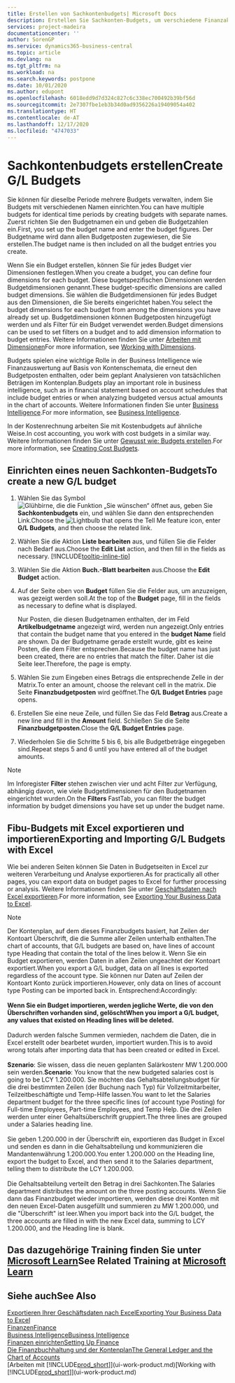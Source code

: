 ```yaml
---
title: Erstellen von Sachkontenbudgets| Microsoft Docs
description: Erstellen Sie Sachkonten-Budgets, um verschiedene Finanzaktivitäten zu prognostizieren und Dimensionen zu den einzelnen Intelligence-Zwecken zuzuordnen.
services: project-madeira
documentationcenter: ''
author: SorenGP
ms.service: dynamics365-business-central
ms.topic: article
ms.devlang: na
ms.tgt_pltfrm: na
ms.workload: na
ms.search.keywords: postpone
ms.date: 10/01/2020
ms.author: edupont
ms.openlocfilehash: 6018edd9d7d324c827c6c338ec700492b39bf56d
ms.sourcegitcommit: 2e7307fbe1eb3b34d0ad9356226a19409054a402
ms.translationtype: HT
ms.contentlocale: de-AT
ms.lasthandoff: 12/17/2020
ms.locfileid: "4747033"
---
```

# <a name="create-gl-budgets"></a><span data-ttu-id="8b062-103">Sachkontenbudgets erstellen</span><span class="sxs-lookup"><span data-stu-id="8b062-103">Create G/L Budgets</span></span>
<span data-ttu-id="8b062-104">Sie können für dieselbe Periode mehrere Budgets verwalten, indem Sie Budgets mit verschiedenen Namen einrichten.</span><span class="sxs-lookup"><span data-stu-id="8b062-104">You can have multiple budgets for identical time periods by creating budgets with separate names.</span></span> <span data-ttu-id="8b062-105">Zuerst richten Sie den Budgetnamen ein und geben die Budgetzahlen ein.</span><span class="sxs-lookup"><span data-stu-id="8b062-105">First, you set up the budget name and enter the budget figures.</span></span> <span data-ttu-id="8b062-106">Der Budgetname wird dann allen Budgetposten zugewiesen, die Sie erstellen.</span><span class="sxs-lookup"><span data-stu-id="8b062-106">The budget name is then included on all the budget entries you create.</span></span>  

<span data-ttu-id="8b062-107">Wenn Sie ein Budget erstellen, können Sie für jedes Budget vier Dimensionen festlegen.</span><span class="sxs-lookup"><span data-stu-id="8b062-107">When you create a budget, you can define four dimensions for each budget.</span></span> <span data-ttu-id="8b062-108">Diese bugetspezifischen Dimensionen werden Budgetdimensionen genannt.</span><span class="sxs-lookup"><span data-stu-id="8b062-108">These budget-specific dimensions are called budget dimensions.</span></span> <span data-ttu-id="8b062-109">Sie wählen die Budgetdimensionen für jedes Budget aus den Dimensionen, die Sie bereits eingerichtet haben.</span><span class="sxs-lookup"><span data-stu-id="8b062-109">You select the budget dimensions for each budget from among the dimensions you have already set up.</span></span> <span data-ttu-id="8b062-110">Budgetdimensionen können Budgetposten hinzugefügt werden und als Filter für ein Budget verwendet werden.</span><span class="sxs-lookup"><span data-stu-id="8b062-110">Budget dimensions can be used to set filters on a budget and to add dimension information to budget entries.</span></span> <span data-ttu-id="8b062-111">Weitere Informationen finden Sie unter [Arbeiten mit Dimensionen](finance-dimensions.md)</span><span class="sxs-lookup"><span data-stu-id="8b062-111">For more information, see [Working with Dimensions](finance-dimensions.md).</span></span>

<span data-ttu-id="8b062-112">Budgets spielen eine wichtige Rolle in der Business Intelligence wie Finanzauswertung auf Basis von Kontenschemata, die erneut den Budgetposten enthalten, oder beim geplant Analysieren von tatsächlichen Beträgen im Kontenplan.</span><span class="sxs-lookup"><span data-stu-id="8b062-112">Budgets play an important role in business intelligence, such as in financial statement based on account schedules that include budget entries or when analyzing budgeted versus actual amounts in the chart of accounts.</span></span> <span data-ttu-id="8b062-113">Weitere Informationen finden Sie unter [Business Intelligence](bi.md).</span><span class="sxs-lookup"><span data-stu-id="8b062-113">For more information, see [Business Intelligence](bi.md).</span></span>

<span data-ttu-id="8b062-114">In der Kostenrechnung arbeiten Sie mit Kostenbudgets auf ähnliche Weise.</span><span class="sxs-lookup"><span data-stu-id="8b062-114">In cost accounting, you work with cost budgets in a similar way.</span></span> <span data-ttu-id="8b062-115">Weitere Informationen finden Sie unter [Gewusst wie: Budgets erstellen](finance-create-cost-budgets.md).</span><span class="sxs-lookup"><span data-stu-id="8b062-115">For more information, see [Creating Cost Budgets](finance-create-cost-budgets.md).</span></span>    

## <a name="to-create-a-new-gl-budget"></a><span data-ttu-id="8b062-116">Einrichten eines neuen Sachkonten-Budgets</span><span class="sxs-lookup"><span data-stu-id="8b062-116">To create a new G/L budget</span></span>  
1. <span data-ttu-id="8b062-117">Wählen Sie das Symbol ![Glühbirne, die die Funktion „Sie wünschen“ öffnet](media/ui-search/search_small.png "Tell Me-Funktion") aus, geben Sie **Sachkontenbudgets** ein, und wählen Sie dann den entsprechenden Link.</span><span class="sxs-lookup"><span data-stu-id="8b062-117">Choose the ![Lightbulb that opens the Tell Me feature](media/ui-search/search_small.png "Tell me what you want to do") icon, enter **G/L Budgets**, and then choose the related link.</span></span>  
2. <span data-ttu-id="8b062-118">Wählen Sie die Aktion **Liste bearbeiten** aus, und füllen Sie die Felder nach Bedarf aus.</span><span class="sxs-lookup"><span data-stu-id="8b062-118">Choose the **Edit List** action, and then fill in the fields as necessary.</span></span> [!INCLUDE[tooltip-inline-tip](includes/tooltip-inline-tip_md.md)]  
3. <span data-ttu-id="8b062-119">Wählen Sie die Aktion **Buch.-Blatt bearbeiten** aus.</span><span class="sxs-lookup"><span data-stu-id="8b062-119">Choose the **Edit Budget** action.</span></span>
4. <span data-ttu-id="8b062-120">Auf der Seite oben von **Budget** füllen Sie die Felder aus, um anzuzeigen, was gezeigt werden soll.</span><span class="sxs-lookup"><span data-stu-id="8b062-120">At the top of the **Budget** page, fill in the fields as necessary to define what is displayed.</span></span>  

    <span data-ttu-id="8b062-121">Nur Posten, die diesen Budgetnamen enthalten, der im Feld **Artikelbudgetname** angezeigt wird, werden nun angezeigt.</span><span class="sxs-lookup"><span data-stu-id="8b062-121">Only entries that contain the budget name that you entered in the **budget Name** field are shown.</span></span> <span data-ttu-id="8b062-122">Da der Budgetname gerade erstellt wurde, gibt es keine Posten, die dem Filter entsprechen.</span><span class="sxs-lookup"><span data-stu-id="8b062-122">Because the budget name has just been created, there are no entries that match the filter.</span></span> <span data-ttu-id="8b062-123">Daher ist die Seite leer.</span><span class="sxs-lookup"><span data-stu-id="8b062-123">Therefore, the page is empty.</span></span>  
5. <span data-ttu-id="8b062-124">Wählen Sie zum Eingeben eines Betrags die entsprechende Zelle in der Matrix.</span><span class="sxs-lookup"><span data-stu-id="8b062-124">To enter an amount, choose the relevant cell in the matrix.</span></span> <span data-ttu-id="8b062-125">Die Seite **Finanzbudgetposten** wird geöffnet.</span><span class="sxs-lookup"><span data-stu-id="8b062-125">The **G/L Budget Entries** page opens.</span></span>  
6. <span data-ttu-id="8b062-126">Erstellen Sie eine neue Zeile, und füllen Sie das Feld **Betrag** aus.</span><span class="sxs-lookup"><span data-stu-id="8b062-126">Create a new line and fill in the **Amount** field.</span></span> <span data-ttu-id="8b062-127">Schließen Sie die Seite **Finanzbudgetposten**.</span><span class="sxs-lookup"><span data-stu-id="8b062-127">Close the **G/L Budget Entries** page.</span></span>  
7. <span data-ttu-id="8b062-128">Wiederholen Sie die Schritte 5 bis 6, bis alle Budgetbeträge eingegeben sind.</span><span class="sxs-lookup"><span data-stu-id="8b062-128">Repeat steps 5 and 6 until you have entered all of the budget amounts.</span></span>  

> [!NOTE]  
>  <span data-ttu-id="8b062-129">Im Inforegister  **Filter** stehen zwischen vier und acht Filter zur Verfügung, abhängig davon, wie viele  Budgetdimensionen für den Budgetnamen eingerichtet wurden.</span><span class="sxs-lookup"><span data-stu-id="8b062-129">On the **Filters** FastTab, you can filter the budget information by budget dimensions you have set up under the budget name.</span></span>

## <a name="exporting-and-importing-gl-budgets-with-excel"></a><span data-ttu-id="8b062-130">Fibu-Budgets mit Excel exportieren und importieren</span><span class="sxs-lookup"><span data-stu-id="8b062-130">Exporting and Importing G/L Budgets with Excel</span></span>
<span data-ttu-id="8b062-131">Wie bei anderen Seiten können Sie Daten in Budgetseiten in Excel zur weiteren Verarbeitung und Analyse exportieren.</span><span class="sxs-lookup"><span data-stu-id="8b062-131">As for practically all other pages, you can export data on budget pages to Excel for further processing or analysis.</span></span> <span data-ttu-id="8b062-132">Weitere Informationen finden Sie unter [Geschäftsdaten nach Excel exportieren](about-export-data.md).</span><span class="sxs-lookup"><span data-stu-id="8b062-132">For more information, see [Exporting Your Business Data to Excel](about-export-data.md).</span></span>

> [!NOTE]
> <span data-ttu-id="8b062-133">Der Kontenplan, auf dem dieses Finanzbudgets basiert, hat Zeilen der Kontoart Überschrift, die die Summe aller Zeilen unterhalb enthalten.</span><span class="sxs-lookup"><span data-stu-id="8b062-133">The chart of accounts, that G/L budgets are based on, have lines of account type Heading that contain the total of the lines below it.</span></span> <span data-ttu-id="8b062-134">Wenn Sie ein Budget exportieren, werden Daten in allen Zeilen ungeachtet der Kontoart exportiert.</span><span class="sxs-lookup"><span data-stu-id="8b062-134">When you export a G/L budget, data on all lines is exported regardless of the account type.</span></span> <span data-ttu-id="8b062-135">Sie können nur Daten auf Zeilen der Kontoart Konto zurück importieren.</span><span class="sxs-lookup"><span data-stu-id="8b062-135">However, only data on lines of account type Posting can be imported back in.</span></span> <span data-ttu-id="8b062-136">Entsprechend:</span><span class="sxs-lookup"><span data-stu-id="8b062-136">Accordingly:</span></span> <br /><br /> <span data-ttu-id="8b062-137">**Wenn Sie ein Budget importieren, werden jegliche Werte, die von den Überschriften vorhanden sind, gelöscht**</span><span class="sxs-lookup"><span data-stu-id="8b062-137">**When you import a G/L budget, any values that existed on Heading lines will be deleted.**</span></span> <br /><br /> <span data-ttu-id="8b062-138">Dadurch werden falsche Summen vermieden, nachdem die Daten, die in Excel erstellt oder bearbetet wurden, importiert wurden.</span><span class="sxs-lookup"><span data-stu-id="8b062-138">This is to avoid wrong totals after importing data that has been created or edited in Excel.</span></span><br /><br /> <span data-ttu-id="8b062-139">**Szenario**: Sie wissen, dass die neuen geplanten Salärkostenr MW 1.200.000 sein werden.</span><span class="sxs-lookup"><span data-stu-id="8b062-139">**Scenario**: You know that the new budgeted salaries cost is going to be LCY 1.200.000.</span></span> <span data-ttu-id="8b062-140">Sie möchten das Gehaltsabteilungsbudget für die drei bestimmten Zeilen (der Buchung nach Typ) für Vollzeitmitarbeiter, Teilzeitbeschäftigte und Temp-Hilfe lassen.</span><span class="sxs-lookup"><span data-stu-id="8b062-140">You want to let the Salaries department budget for the three specific lines (of account type Posting) for Full-time Employees, Part-time Employees, and Temp Help.</span></span> <span data-ttu-id="8b062-141">Die drei Zeilen werden unter einer Gehaltsüberschrift gruppiert.</span><span class="sxs-lookup"><span data-stu-id="8b062-141">The three lines are grouped under a Salaries heading line.</span></span><br /><br /><span data-ttu-id="8b062-142">Sie geben 1.200.000 in der Überschrift ein, exportieren das Budget in Excel und senden es dann in die Gehaltsabteilung und kommunizieren die Mandantenwährung 1.200.000.</span><span class="sxs-lookup"><span data-stu-id="8b062-142">You enter 1.200.000 on the Heading line, export the budget to Excel, and then send it to the Salaries department, telling them to distribute the LCY 1.200.000.</span></span><br /><br /> <span data-ttu-id="8b062-143">Die Gehaltsabteilung verteilt den Betrag in drei Sachkonten.</span><span class="sxs-lookup"><span data-stu-id="8b062-143">The Salaries department distributes the amount on the three posting accounts.</span></span> <span data-ttu-id="8b062-144">Wenn Sie dann das Finanzbudget wieder importieren, werden diese drei Konten mit den neuen Excel-Daten ausgefüllt und summieren zu MW 1.200.000, und die "Überschrift" ist leer.</span><span class="sxs-lookup"><span data-stu-id="8b062-144">When you import back into the G/L budget, the three accounts are filled in with the new Excel data, summing to LCY 1.200.000, and the Heading line is blank.</span></span>

## <a name="see-related-training-at-microsoft-learn"></a><span data-ttu-id="8b062-145">Das dazugehörige Training finden Sie unter [Microsoft Learn](/learn/modules/budgets-exchange-rates-dynamics-365-business-central/index)</span><span class="sxs-lookup"><span data-stu-id="8b062-145">See Related Training at [Microsoft Learn](/learn/modules/budgets-exchange-rates-dynamics-365-business-central/index)</span></span>

## <a name="see-also"></a><span data-ttu-id="8b062-146">Siehe auch</span><span class="sxs-lookup"><span data-stu-id="8b062-146">See Also</span></span>
[<span data-ttu-id="8b062-147">Exportieren Ihrer Geschäftsdaten nach Excel</span><span class="sxs-lookup"><span data-stu-id="8b062-147">Exporting Your Business Data to Excel</span></span>](about-export-data.md)  
[<span data-ttu-id="8b062-148">Finanzen</span><span class="sxs-lookup"><span data-stu-id="8b062-148">Finance</span></span>](finance.md)  
[<span data-ttu-id="8b062-149">Business Intelligence</span><span class="sxs-lookup"><span data-stu-id="8b062-149">Business Intelligence</span></span>](bi.md)  
[<span data-ttu-id="8b062-150">Finanzen einrichten</span><span class="sxs-lookup"><span data-stu-id="8b062-150">Setting Up Finance</span></span>](finance-setup-finance.md)  
[<span data-ttu-id="8b062-151">Die Finanzbuchhaltung und der Kontenplan</span><span class="sxs-lookup"><span data-stu-id="8b062-151">The General Ledger and the Chart of Accounts</span></span>](finance-general-ledger.md)  
<span data-ttu-id="8b062-152">[Arbeiten mit [!INCLUDE[prod_short](includes/prod_short.md)]](ui-work-product.md)</span><span class="sxs-lookup"><span data-stu-id="8b062-152">[Working with [!INCLUDE[prod_short](includes/prod_short.md)]](ui-work-product.md)</span></span>  
